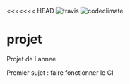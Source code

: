 <<<<<<< HEAD
![travis](https://travis-ci.org/Yzxwyydn/projet.svg?branch=master)
![codeclimate](https://codeclimate.com/github/Yzxwyydn/projet/badges/gpa.svg)

# projet
Projet de l'annee

Premier sujet : faire fonctionner le CI
